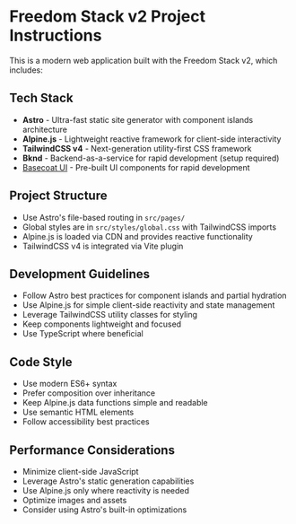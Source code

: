 <!-- Use this file to provide workspace-specific custom instructions to Copilot. For more details, visit https://code.visualstudio.com/docs/copilot/copilot-customization#_use-a-githubcopilotinstructionsmd-file -->

# Freedom Stack v2 Project Instructions

This is a modern web application built with the Freedom Stack v2, which includes:

## Tech Stack

- **Astro** - Ultra-fast static site generator with component islands architecture
- **Alpine.js** - Lightweight reactive framework for client-side interactivity
- **TailwindCSS v4** - Next-generation utility-first CSS framework
- **Bknd** - Backend-as-a-service for rapid development (setup required)
- [Basecoat UI](https://basecoatui.com) - Pre-built UI components for rapid development

## Project Structure

- Use Astro's file-based routing in `src/pages/`
- Global styles are in `src/styles/global.css` with TailwindCSS imports
- Alpine.js is loaded via CDN and provides reactive functionality
- TailwindCSS v4 is integrated via Vite plugin

## Development Guidelines

- Follow Astro best practices for component islands and partial hydration
- Use Alpine.js for simple client-side reactivity and state management
- Leverage TailwindCSS utility classes for styling
- Keep components lightweight and focused
- Use TypeScript where beneficial

## Code Style

- Use modern ES6+ syntax
- Prefer composition over inheritance
- Keep Alpine.js data functions simple and readable
- Use semantic HTML elements
- Follow accessibility best practices

## Performance Considerations

- Minimize client-side JavaScript
- Leverage Astro's static generation capabilities
- Use Alpine.js only where reactivity is needed
- Optimize images and assets
- Consider using Astro's built-in optimizations
